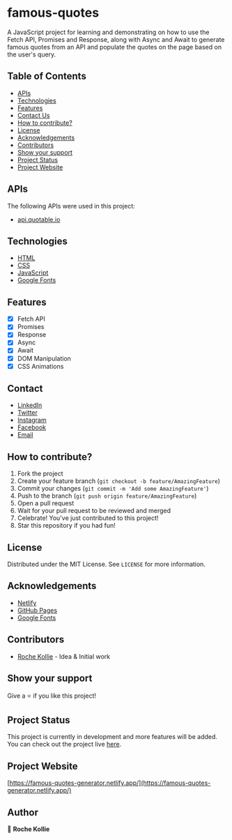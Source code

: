 # famous-quotes
A JavaScript project for learning and demonstrating on how to use the Fetch API, 
Promises and Response, 
along with Async 
and Await to generate famous quotes from an API and populate the quotes on the page based on the user's query.



## Table of Contents
* [APIs](#apis)
* [Technologies](#technologies)
* [Features](#features)
* [Contact Us](#contact)
* [How to contribute?](#how-to-contribute)
* [License](#license)
* [Acknowledgements](#acknowledgements)
* [Contributors](#contributors)
* [Show your support](#show-your-support)
* [Project Status](#project-status)
* [Project Website](#project-website)

## APIs

The following APIs were used in this project:
* [api.quotable.io](https://github.com/lukePeavey/quotable)

## Technologies

* [HTML](https://developer.mozilla.org/en-US/docs/Web/HTML)
* [CSS](https://developer.mozilla.org/en-US/docs/Web/CSS)
* [JavaScript](https://developer.mozilla.org/en-US/docs/Web/JavaScript)
* [Google Fonts](https://fonts.google.com/)

## Features

* [x] Fetch API
* [x] Promises
* [x] Response
* [x] Async
* [x] Await
* [x] DOM Manipulation
* [x] CSS Animations

## Contact  

* [LinkedIn](https://www.linkedin.com/in/abhishek-kumar-7a8b6b1a3/)
* [Twitter](https://twitter.com/rochekollie)
* [Instagram](https://www.instagram.com/rochekollie)
* [Facebook](https://www.facebook.com/rochekollie)
* [Email](mailto:enteric_lacquer_0b@icloud.com)

## How to contribute?

1. Fork the project
2. Create your feature branch (`git checkout -b feature/AmazingFeature`)
3. Commit your changes (`git commit -m 'Add some AmazingFeature'`)
4. Push to the branch (`git push origin feature/AmazingFeature`)
5. Open a pull request
6. Wait for your pull request to be reviewed and merged
7. Celebrate! You've just contributed to this project!
8. Star this repository if you had fun!

## License

Distributed under the MIT License. See `LICENSE` for more information.

## Acknowledgements

* [Netlify](https://www.netlify.com)
* [GitHub Pages](https://pages.github.com)
* [Google Fonts](https://fonts.google.com/)

## Contributors

* [Roche Kollie](https://github.com/rochekollie) - Idea & Initial work

## Show your support

Give a ⭐️ if you like this project!

## Project Status

This project is currently in development and more features will be added. You can check out the project live [here](https://famous-quotes-generator.netlify.app/).

## Project Website

[https://famous-quotes-generator.netlify.app/](https://famous-quotes-generator.netlify.app/)

## Author

👤 **Roche Kollie**

